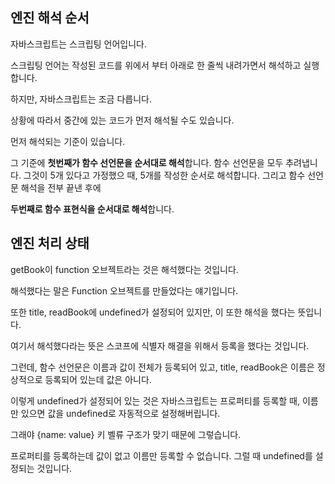 ## 엔진 해석 순서

자바스크립트는 스크립팅 언어입니다.

스크립팅 언어는 작성된 코드를 위에서 부터 아래로 한 줄씩 내려가면서 해석하고 실행합니다.

하지만, 자바스크립트는 조금 다릅니다.

상황에 따라서 중간에 있는 코드가 먼저 해석될 수도 있습니다.

먼저 해석되는 기준이 있습니다.

그 기준에 **첫번째가 함수 선언문을 순서대로 해석**합니다. 함수 선언문을 모두 추려냅니다. 그것이 5개 있다고 가정했으 때, 5개를 작성한 순서로 해석합니다. 그리고 함수 선언문 해석을 전부 끝낸 후에

**두번째로 함수 표현식을 순서대로 해석**합니다.

## 엔진 처리 상태

getBook이 function 오브젝트라는 것은 해석했다는 것입니다.

해석했다는 말은 Function 오브젝트를 만들었다는 얘기입니다.

또한 title, readBook에 undefined가 설정되어 있지만, 이 또한 해석을 했다는 뜻입니다.

여기서 해석했다라는 뜻은 스코프에 식별자 해결을 위해서 등록을 했다는 것입니다.

그런데, 함수 선언문은 이름과 값이 전체가 등록되어 있고, title, readBook은 이름은 정상적으로 등록되어 있는데 값은 아니다.

이렇게 undefined가 설정되어 있는 것은 자바스크립트는 프로퍼티를 등록할 때, 이름만 있으면 값을 undefined로 자동적으로 설정해버립니다.

그래야 {name: value} 키 벨류 구조가 맞기 때문에 그렇습니다.

프로퍼티를 등록하는데 값이 없고 이름만 등록할 수 없습니다. 그럴 때 undefined를 설정되는 것입니다.
